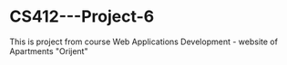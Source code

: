 # CS412---Project-6
This is project from course Web Applications Development - website of Apartments "Orijent"
